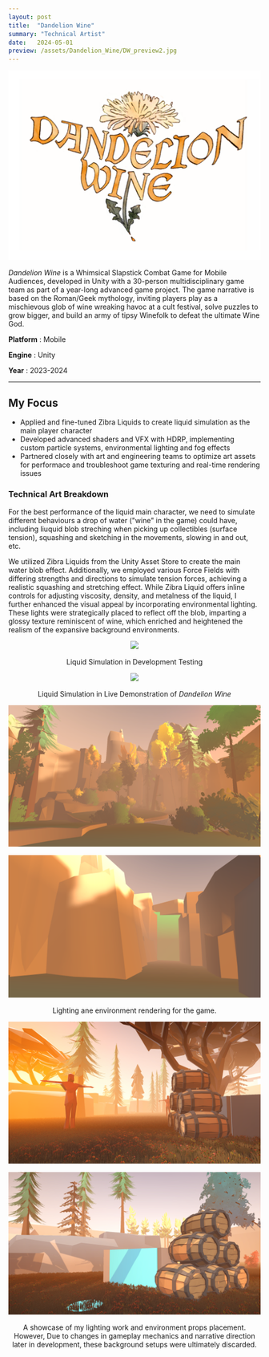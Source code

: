 ```yaml
---
layout: post
title:  "Dandelion Wine"
summary: "Technical Artist"
date:   2024-05-01
preview: /assets/Dandelion_Wine/DW_preview2.jpg
---
```


![Picture 1](/assets/Dandelion_Wine/DW_preview.png)

*Dandelion Wine* is a Whimsical Slapstick Combat Game for Mobile Audiences, developed in Unity with a 30-person multidisciplinary game team as part of a year-long advanced game project. The game narrative is based on the Roman/Geek mythology, inviting players play as a mischievous glob of wine wreaking havoc at a cult festival, solve puzzles to grow bigger, and build an army of tipsy Winefolk to defeat the ultimate Wine God.

**Platform** : Mobile

**Engine** : Unity

**Year** : 2023-2024

<hr>

## My Focus

* Applied and fine-tuned Zibra Liquids to create liquid simulation as the main player character
* Developed advanced shaders and VFX with HDRP, implementing custom particle systems, environmental lighting and fog effects
* Partnered closely with art and engineering teams to optimize art assets for performace and troubleshoot game texturing and real-time rendering issues
 

### Technical Art Breakdown

For the best performance of the liquid main character, we need to simulate different behaviours a drop of water ("wine" in the game) could have, including liuquid blob streching when picking up collectibles (surface tension), squashing and sketching in the movements, slowing in and out, etc. 

We utilized Zibra Liquids from the Unity Asset Store to create the main water blob effect. Additionally, we employed various Force Fields with differing strengths and directions to simulate tension forces, achieving a realistic squashing and stretching effect. While Zibra Liquid offers inline controls for adjusting viscosity, density, and metalness of the liquid, I further enhanced the visual appeal by incorporating environmental lighting. These lights were strategically placed to reflect off the blob, imparting a glossy texture reminiscent of wine, which enriched and heightened the realism of the expansive background environments.

<div style="text-align: center;">
         <img width="800" src="/assets/Dandelion_Wine/DW_liquid_gif.gif">
</div>

<p style="text-align: center;">
    Liquid Simulation in Development Testing
</p>

<div style="text-align: center;">
         <img width="800" src="/assets/Dandelion_Wine/DW_liquid2_gif.gif">
</div>

<p style="text-align: center;">
    Liquid Simulation in Live Demonstration of <i>Dandelion Wine</i>
</p>

<p style="text-align: center;">
    
</p>

![Picture 4](/assets/Dandelion_Wine/lighting1.png)

![Picture 5](/assets/Dandelion_Wine/lighting2.png)

<p style="text-align: center;">
    Lighting ane environment rendering for the game.
</p>

![Picture 2](/assets/Dandelion_Wine/DW_older2.png)

![Picture 3](/assets/Dandelion_Wine/DW_older3.png)

<p style="text-align: center;">
    A showcase of my lighting work and environment props placement. However, Due to changes in gameplay mechanics and narrative direction later in development, these background setups were ultimately discarded.
</p>
